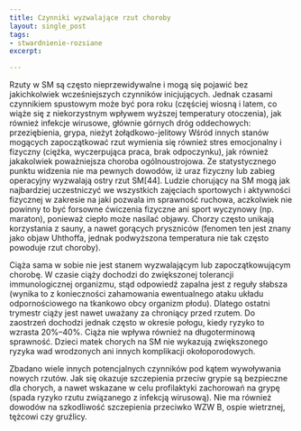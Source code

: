 ```yaml
---
title: Czynniki wyzwalające rzut choroby
layout: single_post
tags:
- stwardnienie-rozsiane
excerpt: 

---
```


Rzuty w SM są często nieprzewidywalne i mogą się pojawić bez jakichkolwiek wcześniejszych czynników inicjujących. Jednak czasami czynnikiem spustowym może być pora roku (częściej wiosną i latem, co wiąże się z niekorzystnym wpływem wyższej temperatury otoczenia), jak również infekcje wirusowe, głównie górnych dróg oddechowych: przeziębienia, grypa, nieżyt żołądkowo-jelitowy Wśród innych stanów mogących zapoczątkować rzut wymienia się również stres emocjonalny i fizyczny (ciężka, wyczerpująca praca, brak odpoczynku), jak również jakakolwiek poważniejsza choroba ogólnoustrojowa. Ze statystycznego punktu widzenia nie ma pewnych dowodów, iż uraz fizyczny lub zabieg operacyjny wyzwalają ostry rzut SM[44]. Ludzie chorujący na SM mogą jak najbardziej uczestniczyć we wszystkich zajęciach sportowych i aktywności fizycznej w zakresie na jaki pozwala im sprawność ruchowa, aczkolwiek nie powinny to być forsowne ćwiczenia fizyczne ani sport wyczynowy (np. maraton), ponieważ ciepło może nasilać objawy. Chorzy często unikają korzystania z sauny, a nawet gorących pryszniców (fenomen ten jest znany jako objaw Uhthoffa, jednak podwyższona temperatura nie tak często powoduje rzut choroby).

Ciąża sama w sobie nie jest stanem wyzwalającym lub zapoczątkowującym chorobę. W czasie ciąży dochodzi do zwiększonej tolerancji immunologicznej organizmu, stąd odpowiedź zapalna jest z reguły słabsza (wynika to z konieczności zahamowania ewentualnego ataku układu odpornościowego na tkankowo obcy organizm płodu). Dlatego ostatni trymestr ciąży jest nawet uważany za chroniący przed rzutem. Do zaostrzeń dochodzi jednak często w okresie połogu, kiedy ryzyko to wzrasta 20%–40%. Ciąża nie wpływa również na długoterminową sprawność. Dzieci matek chorych na SM nie wykazują zwiększonego ryzyka wad wrodzonych ani innych komplikacji okołoporodowych.

Zbadano wiele innych potencjalnych czynników pod kątem wywoływania nowych rzutów. Jak się okazuje szczepienia przeciw grypie są bezpieczne dla chorych, a nawet wskazane w celu profilaktyki zachorowań na grypę (spada ryzyko rzutu związanego z infekcją wirusową). Nie ma również dowodów na szkodliwość szczepienia przeciwko WZW B, ospie wietrznej, tężcowi czy gruźlicy.